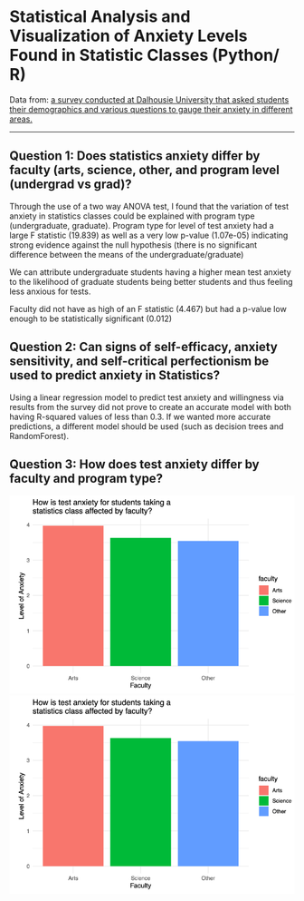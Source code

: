 # Statistical Analysis and Visualization of Anxiety Levels Found in Statistic Classes (Python/ R)
Data from: [a survey conducted at Dalhousie University that asked students their demographics and various questions to gauge their anxiety in different areas.](https://osf.io/nzhq6/files/osfstorage)
***
## Question 1: Does statistics anxiety differ by faculty (arts, science, other, and program level (undergrad vs grad)?
Through the use of a two way ANOVA test, I found that the variation of test anxiety in statistics classes could be explained with program type (undergraduate, graduate). 
Program type for level of test anxiety had a large F statistic (19.839) as well as a very low p-value (1.07e-05) indicating strong evidence against the null hypothesis (there is no significant difference between the means of the undergraduate/graduate)

We can attribute undergraduate students having a higher mean test anxiety to the likelihood of graduate students being better students and thus feeling less anxious for tests.

Faculty did not have as high of an F statistic (4.467) but had a p-value low enough to be statistically significant (0.012)

## Question 2: Can signs of self-efficacy, anxiety sensitivity, and self-critical perfectionism be used to predict anxiety in Statistics?
Using a linear regression model to predict test anxiety and willingness via results from the survey did not prove to create an accurate model with both having R-squared values of less than 0.3. 
If we wanted more accurate predictions, a different model should be used (such as decision trees and RandomForest).

## Question 3: How does test anxiety differ by faculty and program type?
![image](https://github.com/echu-vb/student_anxiety/blob/f29bfb2b91a7f1966c1f9fbc0e94ee3e2f51f21e/graph1.png)
![image](https://github.com/echu-vb/student_anxiety/blob/f29bfb2b91a7f1966c1f9fbc0e94ee3e2f51f21e/graph1.png)
